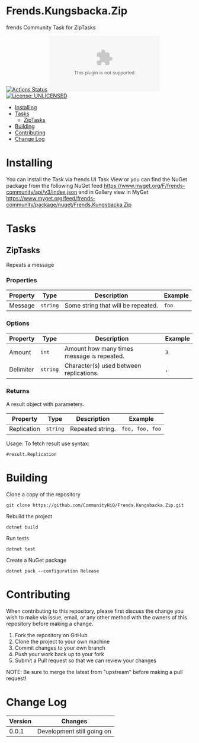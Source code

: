 # Frends.Kungsbacka.Zip

frends Community Task for ZipTasks

[![Actions Status](https://github.com/CommunityHiQ/Frends.Kungsbacka.Zip/workflows/PackAndPushAfterMerge/badge.svg)](https://github.com/CommunityHiQ/Frends.Kungsbacka.Zip/actions) ![MyGet](https://img.shields.io/myget/frends-community/v/Frends.Kungsbacka.Zip) [![License: UNLICENSED](https://img.shields.io/badge/License-UNLICENSED-yellow.svg)](https://opensource.org/licenses/UNLICENSED) 

- [Installing](#installing)
- [Tasks](#tasks)
     - [ZipTasks](#ZipTasks)
- [Building](#building)
- [Contributing](#contributing)
- [Change Log](#change-log)

# Installing

You can install the Task via frends UI Task View or you can find the NuGet package from the following NuGet feed
https://www.myget.org/F/frends-community/api/v3/index.json and in Gallery view in MyGet https://www.myget.org/feed/frends-community/package/nuget/Frends.Kungsbacka.Zip

# Tasks

## ZipTasks

Repeats a message

### Properties

| Property | Type | Description | Example |
| -------- | -------- | -------- | -------- |
| Message | `string` | Some string that will be repeated. | `foo` |

### Options

| Property | Type | Description | Example |
| -------- | -------- | -------- | -------- |
| Amount | `int` | Amount how many times message is repeated. | `3` |
| Delimiter | `string` | Character(s) used between replications. | `, ` |

### Returns

A result object with parameters.

| Property | Type | Description | Example |
| -------- | -------- | -------- | -------- |
| Replication | `string` | Repeated string. | `foo, foo, foo` |

Usage:
To fetch result use syntax:

`#result.Replication`

# Building

Clone a copy of the repository

`git clone https://github.com/CommunityHiQ/Frends.Kungsbacka.Zip.git`

Rebuild the project

`dotnet build`

Run tests

`dotnet test`

Create a NuGet package

`dotnet pack --configuration Release`

# Contributing
When contributing to this repository, please first discuss the change you wish to make via issue, email, or any other method with the owners of this repository before making a change.

1. Fork the repository on GitHub
2. Clone the project to your own machine
3. Commit changes to your own branch
4. Push your work back up to your fork
5. Submit a Pull request so that we can review your changes

NOTE: Be sure to merge the latest from "upstream" before making a pull request!

# Change Log

| Version | Changes |
| ------- | ------- |
| 0.0.1   | Development still going on |
